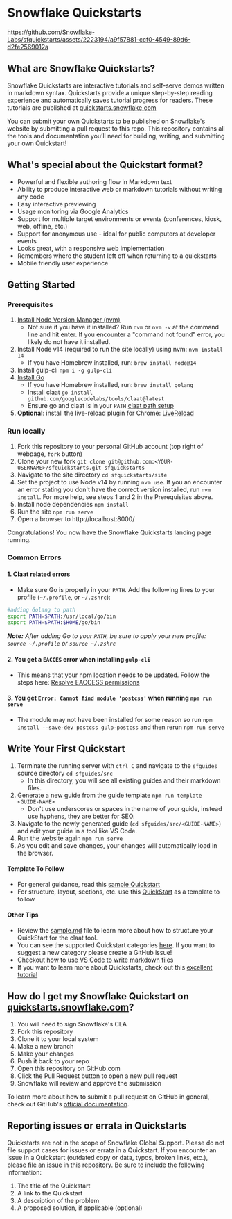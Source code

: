 # Snowflake Quickstarts

https://github.com/Snowflake-Labs/sfquickstarts/assets/2223194/a9f57881-ccf0-4549-89d6-d2fe2569012a


## What are Snowflake Quickstarts?
Snowflake Quickstarts are interactive tutorials and self-serve demos written in markdown syntax. Quickstarts provide a unique step-by-step reading experience and automatically saves tutorial progress for readers. These tutorials are published at [quickstarts.snowflake.com](https://guides.snowflake.com/)

You can submit your own Quickstarts to be published on Snowflake's website by submitting a pull request to this repo. This repository contains all the tools and documentation you’ll need for building, writing, and submitting your own Quickstart!


## What's special about the Quickstart format?

* Powerful and flexible authoring flow in Markdown text
* Ability to produce interactive web or markdown tutorials without writing any code
* Easy interactive previewing
* Usage monitoring via Google Analytics
* Support for multiple target environments or events (conferences, kiosk, web, offline, etc.)
* Support for anonymous use - ideal for public computers at developer events
* Looks great, with a responsive web implementation
* Remembers where the student left off when returning to a quickstarts
* Mobile friendly user experience

## Getting Started

### Prerequisites

  1. [Install Node Version Manager (nvm)](https://github.com/nvm-sh/nvm#installing-and-updating)
     - Not sure if you have it installed? Run `nvm` or `nvm -v` at the command line and hit enter. If you encounter a "command not found" error, you likely do not have it installed.
  2. Install Node v14 (required to run the site locally) using nvm: `nvm install 14`
     - If you have Homebrew installed, run: `brew install node@14`
  3. Install gulp-cli `npm i -g gulp-cli`
  4. [Install Go](https://golang.org/doc/install)
     - If you have Homebrew installed, run: `brew install golang`
     - Install claat `go install github.com/googlecodelabs/tools/claat@latest`
     - Ensure go and claat is in your `PATH` [claat path setup](#claat-related-errors)
  5. **Optional**: install the live-reload plugin for Chrome: [LiveReload](https://chrome.google.com/webstore/detail/livereload/jnihajbhpnppcggbcgedagnkighmdlei)

### Run locally

  1. Fork this repository to your personal GitHub account (top right of webpage, `fork` button)
  2. Clone your new fork `git clone git@github.com:<YOUR-USERNAME>/sfquickstarts.git sfquickstarts`
  3. Navigate to the site directory `cd sfquickstarts/site`
  4. Set the project to use Node v14 by running `nvm use`. If you an encounter an error stating you don't have the correct version installed, run `nvm install`. For more help, see steps 1 and 2 in the Prerequisites above.
  5. Install node dependencies `npm install`
  6. Run the site `npm run serve`
  7. Open a browser to http://localhost:8000/

Congratulations! You now have the Snowflake Quickstarts landing page running.

### Common Errors

#### 1. Claat related errors
   - Make sure Go is properly in your `PATH`. Add the following lines to your profile (`~/.profile`, or `~/.zshrc`):
````bash
#adding Golang to path
export PATH=$PATH:/usr/local/go/bin
export PATH=$PATH:$HOME/go/bin
````
  ***Note:** After adding Go to your `PATH`, be sure to apply your new profile: `source ~/.profile` or `source ~/.zshrc`*

#### 2. You get a `EACCES` error when installing `gulp-cli`
   - This means that your npm location needs to be updated. Follow the steps here: [Resolve EACCESS permissions](https://docs.npmjs.com/resolving-eacces-permissions-errors-when-installing-packages-globally#manually-change-npms-default-directory)

#### 3. You get `Error: Cannot find module 'postcss'` when running `npm run serve` 
   - The module may not have been installed for some reason so run `npm install --save-dev postcss gulp-postcss` and then rerun `npm run serve` 

## Write Your First Quickstart

  1. Terminate the running server with `ctrl C` and navigate to the `sfguides` source directory `cd sfguides/src`
     - In this directory, you will see all existing guides and their markdown files.
  2. Generate a new guide from the guide template `npm run template <GUIDE-NAME>` 
      - Don't use underscores or spaces in the name of your guide, instead use hyphens, they are better for SEO.
  3. Navigate to the newly generated guide (`cd sfguides/src/<GUIDE-NAME>`) and edit your guide in a tool like VS Code.
  4. Run the website again `npm run serve`
  5. As you edit and save changes, your changes will automatically load in the browser.

#### Template To Follow

- For general guidance, read this [sample Quickstart](site/sfguides/src/sample/sample.md)
- For structure, layout, sections, etc. use this [QuickStart](https://quickstarts.snowflake.com/guide/getting_started_with_dataengineering_ml_using_snowpark_python/index.html#0) as a template to follow

#### Other Tips

- Review the [sample.md](site/sfguides/src/sample/sample.md) file to learn more about how to structure your QuickStart for the claat tool. 
- You can see the supported Quickstart categories [here](site/app/styles/_overrides.scss). If you want to suggest a new category please create a GitHub issue!
- Checkout [how to use VS Code to write markdown files](https://code.visualstudio.com/docs/languages/markdown)
- If you want to learn more about Quickstarts, check out this [excellent tutorial](https://medium.com/@zarinlo/publish-technical-tutorials-in-google-codelab-format-b07ef76972cd)

## How do I get my Snowflake Quickstart on [quickstarts.snowflake.com](https://quickstarts.snowflake.com)?

1. You will need to sign Snowflake's CLA 
2. Fork this repository
3. Clone it to your local system
4. Make a new branch
5. Make your changes
6. Push it back to your repo
7. Open this repository on GitHub.com
8. Click the Pull Request button to open a new pull request
9. Snowflake will review and approve the submission

To learn more about how to submit a pull request on GitHub in general, check out GitHub's [official documentation](https://docs.github.com/en/free-pro-team@latest/github/collaborating-with-issues-and-pull-requests/creating-a-pull-request-from-a-fork).

## Reporting issues or errata in Quickstarts

Quickstarts are not in the scope of Snowflake Global Support. Please do not file support cases for issues or errata in a Quickstart. If you encounter an issue in a Quickstart (outdated copy or data, typos, broken links, etc.), [please file an issue](https://github.com/Snowflake-Labs/sfquickstarts/issues/new/choose) in this repository. Be sure to include the following information:

1. The title of the Quickstart
2. A link to the Quickstart
3. A description of the problem
4. A proposed solution, if applicable (optional)
